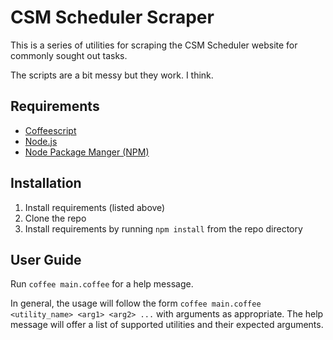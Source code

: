 # CSM Scheduler Scraper
This is a series of utilities for scraping the CSM Scheduler website for commonly sought out tasks.

The scripts are a bit messy but they work. I think.

## Requirements

* [Coffeescript](http://coffeescript.org)
* [Node.js](https://nodejs.org)
* [Node Package Manger (NPM)](https://npmjs.com)

## Installation

1. Install requirements (listed above)
2. Clone the repo
3. Install requirements by running `npm install` from the repo directory

## User Guide

Run `coffee main.coffee` for a help message.

In general, the usage will follow the form `coffee main.coffee <utility_name> <arg1> <arg2> ...` with arguments as appropriate. 
The help message will offer a list of supported utilities and their expected arguments. 
